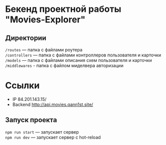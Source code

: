 # Бекенд проектной работы "Movies-Explorer"

## Директории

`/routes` — папка с файлами роутера  
`/controllers` — папка с файлами контроллеров пользователя и карточки  
`/models` — папка с файлами описания схем пользователя и карточки
`/middlewares` - папка с файлом миделвера авторизации

# Ссылки

- IP 84.201.143.15/
- Backend http://api.movies.qann1st.site/

## Запуск проекта

`npm run start` — запускает сервер  
`npm run dev` — запускает сервер с hot-reload
